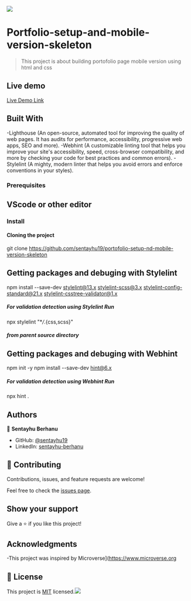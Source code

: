 ![](https://img.shields.io/badge/Microverse-blueviolet)

# Portfolio-setup-and-mobile-version-skeleton

> This project is about building portofolio page mobile version using html and css

## Live demo

[Live Demo Link](https://sentayhu19.github.io/Portfolio-setup-and-mobile-version-skeleton/)

## Built With

-Lighthouse (An open-source, automated tool for improving the quality of web pages. It has audits for performance, accessibility, progressive web apps, SEO and more).
-Webhint (A customizable linting tool that helps you improve your site's accessibility, speed, cross-browser compatibility, and more by checking your code for best practices and common errors).
-Stylelint (A mighty, modern linter that helps you avoid errors and enforce conventions in your styles).

### Prerequisites

## VScode or other editor

### Install

#### Cloning the project

git clone https://github.com/sentayhu19/portofolio-setup-nd-mobile-version-skeleton <Your-Build-Directory>

## Getting packages and debuging with Stylelint

npm install --save-dev stylelint@13.x stylelint-scss@3.x stylelint-config-standard@21.x stylelint-csstree-validator@1.x

##### For validation detection using Stylelint Run

npx stylelint "\*_/_.{css,scss}"

##### from parent source directory

## Getting packages and debuging with Webhint

npm init -y
npm install --save-dev hint@6.x

##### For validation detection using Webhint Run

npx hint .

## Authors

👤 **Sentayhu Berhanu**

- GitHub: [@sentayhu19](https://github.com/sentayhu19)
- LinkedIn: [sentayhu-berhanu](https://www.linkedin.com/in/sentayhu-berhanu-6376579a/)

## 🤝 Contributing

Contributions, issues, and feature requests are welcome!

Feel free to check the [issues page](https://github.com/sentayhu19/Portfolio-setup-and-mobile-version-skeleton/issues).

## Show your support

Give a ⭐️ if you like this project!

## Acknowledgments

-This project was inspired by Microverse](https://www.microverse.org

## 📝 License

This project is [MIT](./MIT.md) licensed.![](https://img.shields.io/badge/Microverse-blueviolet)
